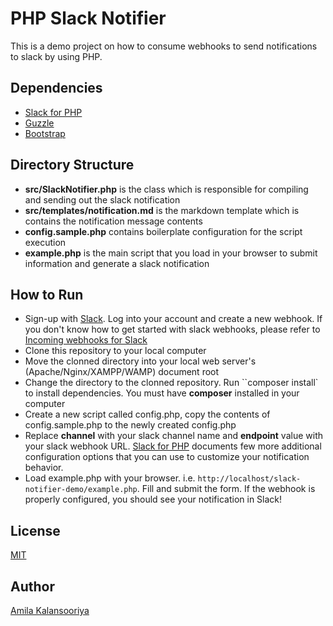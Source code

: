 # PHP Slack Notifier

This is a demo project on how to consume webhooks to send notifications to slack by using PHP.

## Dependencies
- [Slack for PHP](https://github.com/maknz/slack)
- [Guzzle](https://github.com/guzzle/guzzle)
- [Bootstrap](https://getbootstrap.com/)

## Directory Structure

- **src/SlackNotifier.php** is the class which is responsible for compiling and sending out the slack notification
- **src/templates/notification.md** is the markdown template which is contains the notification message contents
- **config.sample.php** contains boilerplate configuration for the script execution
- **example.php** is the main script that you load in your browser to submit information and generate a slack notification

## How to Run
- Sign-up with [Slack](https://slack.com). Log into your account and create a new webhook. If you don't know how to get started with slack webhooks, please refer to [Incoming webhooks for Slack](https://slack.com/intl/en-lk/help/articles/115005265063-Incoming-webhooks-for-Slack)
- Clone this repository to your local computer
- Move the clonned directory into your local web server's (Apache/Nginx/XAMPP/WAMP) document root 
- Change the directory to the clonned repository. Run ``composer install` to install dependencies. You must have **composer** installed in your computer
- Create a new script called config.php, copy the contents of config.sample.php to the newly created config.php
- Replace **channel** with your slack channel name and **endpoint** value with your slack webhook URL. [Slack for PHP](https://github.com/maknz/slack) documents few more additional configuration options that you can use to customize your notification behavior.
- Load example.php with your browser. i.e. `http://localhost/slack-notifier-demo/example.php`. Fill and submit the form. If the webhook is properly configured, you should see your notification in Slack!

## License

[MIT](./LICENSE)

## Author

[Amila Kalansooriya](https://www.linkedin.com/in/amilakalansooriya/)